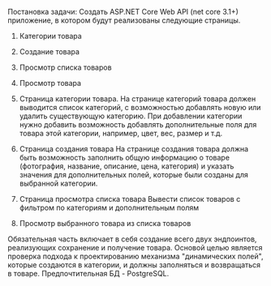 ﻿Постановка задачи:
Создать ASP.NET Core Web API (net core 3.1+) приложение, в котором будут реализованы следующие страницы.

1. Категории товара
2. Создание товара
3. Просмотр списка товаров
4. Просмотр товара


1. Страница категории товара.
   На странице категорий товара должен выводится список категорий, с возможностью добавлять новую или удалить существующую категорию.
   При добавлении категории нужно добавить возможность добавлять дополнительные поля для товара этой категории, например, цвет, вес, размер и т.д.

2. Страница создания товара
   На странице создания товара должна быть возможность заполнить общую информацию о товаре (фотография, название, описание, цена, категория) и указать значения для дополнительных полей, которые были созданы для выбранной категории.

3. Страница просмотра списка товара
   Вывести список товаров с фильтром по категориям и дополнительным полям

4. Просмотр выбранного товара из списка товаров

Обязательная часть включает в себя создание всего двух эндпоинтов, реализующих сохранение и получение товара. Основой целью является проверка подхода к проектированию механизма "динамических полей", которые создаются в категории, и должны заполняться и возвращаться в товаре. Предпочтительная БД - PostgreSQL.